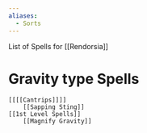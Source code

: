 ```yaml
---
aliases:
  - Sorts
---
```

List of Spells for [[Rendorsia]]

# Gravity type Spells
	[[[[Cantrips]]]]
		[[Sapping Sting]]
	[[1st Level Spells]]
		[[Magnify Gravity]]
